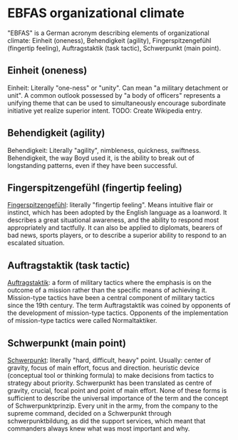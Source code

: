 # EBFAS organizational climate


"EBFAS" is a German acronym describing elements of organizational climate: Einheit (oneness), Behendigkeit (agility), Fingerspitzengefühl (fingertip feeling), Auftragstaktik (task tactic), Schwerpunkt (main point).


## Einheit (oneness)


Einheit: Literally "one-ness" or "unity". Can mean "a military detachment or unit". A common outlook possessed by "a body of officers" represents a unifying theme that can be used to simultaneously encourage subordinate initiative yet realize superior intent. TODO: Create Wikipedia entry.


## Behendigkeit (agility)


Behendigkeit: Literally "agility", nimbleness, quickness, swiftness. Behendigkeit, the way Boyd used it, is the ability to break out of longstanding patterns, even if they have been successful.


## Fingerspitzengefühl (fingertip feeling)


[Fingerspitzengefühl](https://www.wikipedia.org/wiki/Fingerspitzengef%C3%BChl): literally "fingertip feeling". Means intuitive flair or instinct, which has been adopted by the English language as a loanword. It describes a great situational awareness, and the ability to respond most appropriately and tactfully. It can also be applied to diplomats, bearers of bad news, sports players, or to describe a superior ability to respond to an escalated situation. 


## Auftragstaktik (task tactic)


[Auftragstaktik](https://www.wikipedia.org/wiki/Auftragstaktik): a form of military tactics where the emphasis is on the outcome of a mission rather than the specific means of achieving it. Mission-type tactics have been a central component of military tactics since the 19th century. The term Auftragstaktik was coined by opponents of the development of mission-type tactics. Opponents of the implementation of mission-type tactics were called Normaltaktiker.


## Schwerpunkt (main point)


[Schwerpunkt](https://www.wikipedia.org/wiki/Schwerpunkt): literally "hard, difficult, heavy" point. Usually: center of gravity, focus of main effort, focus and direction. heuristic device (conceptual tool or thinking formula) to make decisions from tactics to strategy about priority. Schwerpunkt has been translated as centre of gravity, crucial, focal point and point of main effort. None of these forms is sufficient to describe the universal importance of the term and the concept of Schwerpunktprinzip. Every unit in the army, from the company to the supreme command, decided on a Schwerpunkt through schwerpunktbildung, as did the support services, which meant that commanders always knew what was most important and why.
